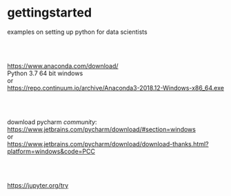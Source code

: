 # gettingstarted
examples on setting up python for data scientists

<br><br>

https://www.anaconda.com/download/<br>
Python 3.7 64 bit windows <br>
or<br>
https://repo.continuum.io/archive/Anaconda3-2018.12-Windows-x86_64.exe

<br><br>

download pycharm *community*:<br>
https://www.jetbrains.com/pycharm/download/#section=windows<br>
or<br>
https://www.jetbrains.com/pycharm/download/download-thanks.html?platform=windows&code=PCC

<br><br>

https://jupyter.org/try
